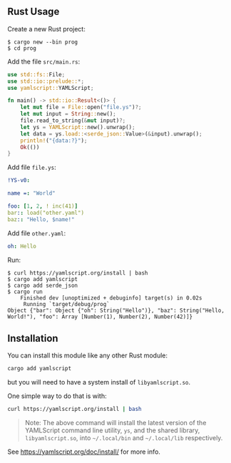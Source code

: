 ## Rust Usage

Create a new Rust project:

```text
$ cargo new --bin prog
$ cd prog
```

Add the file `src/main.rs`:

```rust
use std::fs::File;
use std::io::prelude::*;
use yamlscript::YAMLScript;

fn main() -> std::io::Result<()> {
    let mut file = File::open("file.ys")?;
    let mut input = String::new();
    file.read_to_string(&mut input)?;
    let ys = YAMLScript::new().unwrap();
    let data = ys.load::<serde_json::Value>(&input).unwrap();
    println!("{data:?}");
    Ok(())
}
```

Add file `file.ys`:

```yaml
!YS-v0:

name =: "World"

foo: [1, 2, ! inc(41)]
bar:: load("other.yaml")
baz:: "Hello, $name!"
```

Add file `other.yaml`:

```yaml
oh: Hello
```

Run:

```text
$ curl https://yamlscript.org/install | bash
$ cargo add yamlscript
$ cargo add serde_json
$ cargo run
    Finished dev [unoptimized + debuginfo] target(s) in 0.02s
     Running `target/debug/prog`
Object {"bar": Object {"oh": String("Hello")}, "baz": String("Hello, World!"), "foo": Array [Number(1), Number(2), Number(42)]}
```


## Installation

You can install this module like any other Rust module:

```bash
cargo add yamlscript
```

but you will need to have a system install of `libyamlscript.so`.

One simple way to do that is with:

```bash
curl https://yamlscript.org/install | bash
```

> Note: The above command will install the latest version of the YAMLScript
command line utility, `ys`, and the shared library, `libyamlscript.so`, into
`~/.local/bin` and `~/.local/lib` respectively.

See <https://yamlscript.org/doc/install/> for more info.
